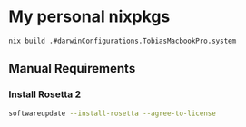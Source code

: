 # My personal nixpkgs

```shell
nix build .#darwinConfigurations.TobiasMacbookPro.system
```

## Manual Requirements

### Install Rosetta 2

```bash 
softwareupdate --install-rosetta --agree-to-license
```